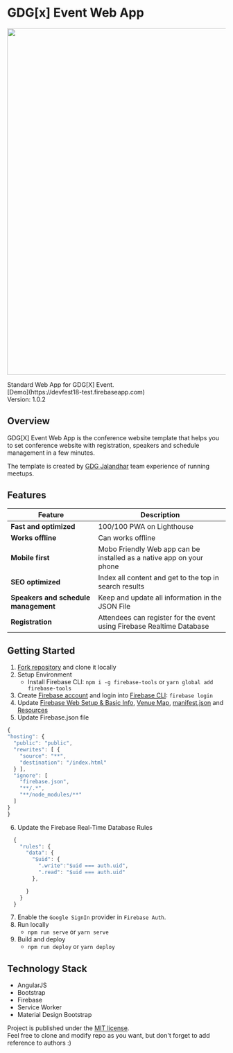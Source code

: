 # GDG[x] Event Web App
<p align="center">
<img width="800px" src="https://devfest18-jalandhar.firebaseapp.com/assets/img/brand.jpg">
</p>
Standard Web App for GDG[X] Event. <br>
[Demo](https://devfest18-test.firebaseapp.com) <br>
Version: 1.0.2

## Overview

GDG[X] Event Web App is the conference website template that helps you to set conference website with registration, speakers and schedule management in a few minutes.

The template is created by [GDG Jalandhar](https://meetup.com/GDG-Jalandhar/) team experience of running meetups.

## Features
| Feature | Description |
|---|---|
| **Fast and optimized** | 100/100 PWA on Lighthouse |
| **Works offline** | Can works offline |
| **Mobile first** | Mobo Friendly Web app can be installed as a native app on your phone |
| **SEO optimized** | Index all content and get to the top in search results |
| **Speakers and schedule management** | Keep and update all information in the JSON File |
| **Registration** | Attendees can register for the event using Firebase Realtime Database |


## Getting Started
1. [Fork repository](https://github.com/Vrijraj/gdgx-event-web-app/fork) and clone it locally
2. Setup Environment
   * Install Firebase CLI: `npm i -g firebase-tools` or `yarn global add firebase-tools`
3. Create [Firebase account](https://console.firebase.google.com) and login into [Firebase CLI](https://firebase.google.com/docs/cli/): `firebase login`
4. Update [Firebase Web Setup & Basic Info](/index.html), [Venue Map](/views/attending.html), [manifest.json](/manifest.json) and [Resources](/data)
5. Update Firebase.json file
  ```js 
  {
  "hosting": {
    "public": "public",
    "rewrites": [ {
      "source": "**",
      "destination": "/index.html"
    } ],
    "ignore": [
      "firebase.json",
      "**/.*",
      "**/node_modules/**"
    ]
  }
}
```
6. Update the Firebase Real-Time Database Rules
  ```js
    {
      "rules": {
        "data": {
          "$uid": {
            ".write":"$uid === auth.uid",
            ".read": "$uid === auth.uid"
          },

        }
      }
    }
  ```
7. Enable the `Google SignIn` provider in `Firebase Auth`.
8. Run locally
   * `npm run serve` or `yarn serve`
9. Build and deploy
   * `npm run deploy` or `yarn deploy`


## Technology Stack

* AngularJS
* Bootstrap
* Firebase
* Service Worker
* Material Design Bootstrap


Project is published under the [MIT license](/LICENSE.md).  
Feel free to clone and modify repo as you want, but don't forget to add reference to authors :)
